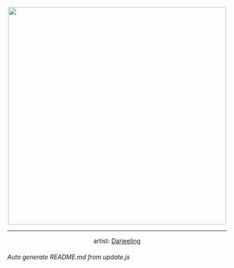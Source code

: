 
<p align="center">
  <img width="500" src="https://nekos.best/api/v2/neko/0705.png">
  <hr/>
  <center>
    artist: <a href="https://skeb.jp/@xdarjeelingxtea/works/227">Darjeeling</a>
  </center>
</p>


###### Auto generate README.md from update.js

